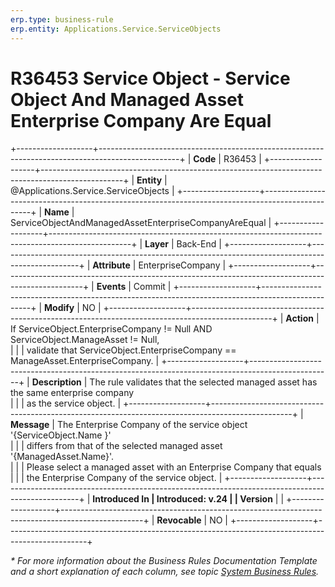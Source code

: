 ```yaml
---
erp.type: business-rule
erp.entity: Applications.Service.ServiceObjects
---
```


# R36453 Service Object - Service Object And Managed Asset Enterprise Company Are Equal
+-------------------+--------------------------------------------------------------------------------------------------+
| **Code**          | R36453                                                                                           |
+-------------------+--------------------------------------------------------------------------------------------------+
| **Entity**        | @Applications.Service.ServiceObjects                                                             |
+-------------------+--------------------------------------------------------------------------------------------------+
| **Name**          | ServiceObjectAndManagedAssetEnterpriseCompanyAreEqual                                            |
+-------------------+--------------------------------------------------------------------------------------------------+
| **Layer**         | Back-End                                                                                         |
+-------------------+--------------------------------------------------------------------------------------------------+
| **Attribute**     | EnterpriseCompany                                                                                |
+-------------------+--------------------------------------------------------------------------------------------------+
| **Events**        | Commit                                                                                           |
+-------------------+--------------------------------------------------------------------------------------------------+
| **Modify**        | NO                                                                                               |
+-------------------+--------------------------------------------------------------------------------------------------+
| **Action**        | If ServiceObject.EnterpriseCompany != Null AND ServiceObject.ManageAsset != Null, <br/>          |
|                   | validate that ServiceObject.EnterpriseCompany == ManageAsset.EnterpriseCompany.                  |
+-------------------+--------------------------------------------------------------------------------------------------+
| **Description**   | The rule validates that the selected managed asset has the same enterprise company <br/>         |
|                   | as the service object.                                                                           |
+-------------------+--------------------------------------------------------------------------------------------------+
| **Message**       | The Enterprise Company of  the service object '{ServiceObject.Name }' <br/>                      |
|                   | differs from that of the selected managed asset '{ManagedAsset.Name}'. <br/>                     |
|                   | Please select a managed asset with an Enterprise Company that equals <br/>                       |
|                   | the Enterprise Company of the service object.                                                    |
+-------------------+--------------------------------------------------------------------------------------------------+
| **Introduced In   | Introduced: v.24                                                                                 |
| Version**         |                                                                                                  |
+-------------------+--------------------------------------------------------------------------------------------------+
| **Revocable**     | NO                                                                                               |
+-------------------+--------------------------------------------------------------------------------------------------+

*\* For more information about the Business Rules Documentation Template and a short explanation of each column, see
topic [System Business Rules](../templates/template-description-system-business-rules.md).*
